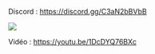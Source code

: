 Discord : https://discord.gg/C3aN2bBVbB

<img src="https://i.imgur.com/irdN6p6.png">

Vidéo : https://youtu.be/1DcDYQ76BXc
